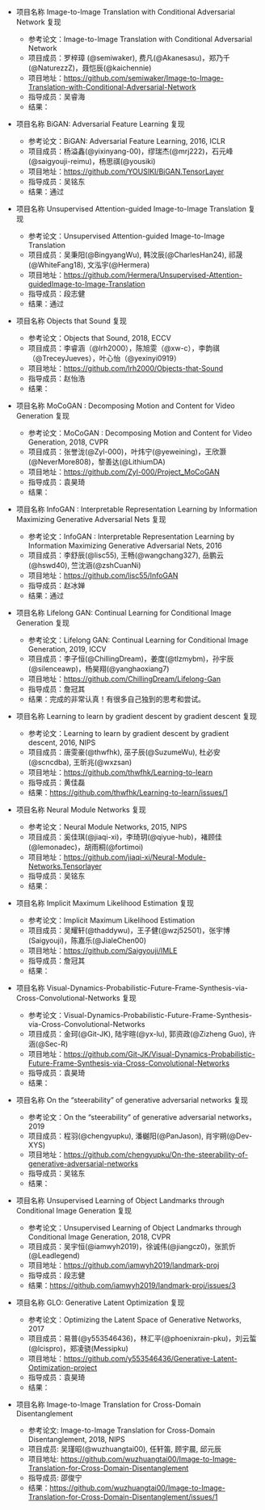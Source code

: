 - 项目名称 Image-to-Image Translation with Conditional Adversarial Network 复现
  - 参考论文：Image-to-Image Translation with Conditional Adversarial Network
  - 项目成员：罗梓璋 (@semiwaker), 费凡(@Akanesasu)，郑乃千(@NaturezzZ)，聂恺辰(@kaichennie) 
  - 项目地址：https://github.com/semiwaker/Image-to-Image-Translation-with-Conditional-Adversarial-Network
  - 指导成员：吴睿海
  - 结果：
   
- 项目名称 BiGAN: Adversarial Feature Learning 复现
  - 参考论文：BiGAN: Adversarial Feature Learning, 2016, ICLR
  - 项目成员：杨溢鑫(@yixinyang-00)，缪瑞杰(@mrj222)，石元峰(@saigyouji-reimu)，杨思祺(@yousiki)
  - 项目地址：https://github.com/YOUSIKI/BiGAN.TensorLayer
  - 指导成员：吴铭东
  - 结果：通过
  
- 项目名称 Unsupervised Attention-guided Image-to-Image Translation 复现
  - 参考论文：Unsupervised Attention-guided Image-to-Image Translation
  - 项目成员：吴秉阳(@BingyangWu), 韩汶辰(@CharlesHan24), 祁晟(@WhiteFang18), 文泓宇(@Hermera)
  - 项目地址：https://github.com/Hermera/Unsupervised-Attention-guidedImage-to-Image-Translation
  - 指导成员：段志健
  - 结果：通过
  
- 项目名称 Objects that Sound 复现
  - 参考论文：Objects that Sound, 2018, ECCV
  - 项目成员：李睿涵（@lrh2000），陈旭雯（@xw-c），李韵祺（@TreceyJueves），叶心怡（@yexinyi0919）
  - 项目地址：https://github.com/lrh2000/Objects-that-Sound
  - 指导成员：赵怡浩
  - 结果：
  
- 项目名称 MoCoGAN : Decomposing Motion and Content for Video Generation 复现
  - 参考论文：MoCoGAN : Decomposing Motion and Content for Video Generation, 2018, CVPR
  - 项目成员：张誉泷(@Zyl-000)，叶炜宁(@yeweining)，王欣灏(@NeverMore808)，黎善达(@LithiumDA)
  - 项目地址：https://github.com/Zyl-000/Project_MoCoGAN
  - 指导成员：袁昊琦
  - 结果：
 
- 项目名称 InfoGAN : Interpretable Representation Learning by Information Maximizing Generative Adversarial Nets 复现
  - 参考论文：InfoGAN : Interpretable Representation Learning by Information Maximizing Generative Adversarial Nets, 2016
  - 项目成员：李舒辰(@lisc55), 王畅(@wangchang327), 岳鹏云(@hswd40), 竺沈涵(@zshCuanNi)
  - 项目地址：https://github.com/lisc55/InfoGAN
  - 指导成员：赵冰婵
  - 结果：通过
  
- 项目名称 Lifelong GAN: Continual Learning for Conditional Image Generation 复现
  - 参考论文：Lifelong GAN: Continual Learning for Conditional Image Generation, 2019, ICCV
  - 项目成员：李子恒(@ChillingDream)，姜度(@tlzmybm)，孙宇辰(@silenceawp)，杨昊翔(@yanghaoxiang7)
  - 项目地址：https://github.com/ChillingDream/Lifelong-Gan
  - 指导成员：詹冠其
  - 结果：完成的非常认真！有很多自己独到的思考和尝试。
  
- 项目名称 Learning to learn by gradient descent by gradient descent 复现
  - 参考论文：Learning to learn by gradient descent by gradient descent, 2016, NIPS
  - 项目成员：唐雯豪(@thwfhk), 巫子辰(@SuzumeWu), 杜必安(@scncdba), 王昕兆(@wxzsan)
  - 项目地址：https://github.com/thwfhk/Learning-to-learn
  - 指导成员：黄佳磊
  - 结果：https://github.com/thwfhk/Learning-to-learn/issues/1
  
- 项目名称 Neural Module Networks 复现
  - 参考论文：Neural Module Networks, 2015, NIPS
  - 项目成员：奚佳琪(@jiaqi-xi)，李琦玥(@qiyue-hub)，褚顾佳(@lemonadec)，胡雨桐(@fortimoi)
  - 项目地址：https://github.com/jiaqi-xi/Neural-Module-Networks.Tensorlayer
  - 指导成员：吴铭东
  - 结果：
  
- 项目名称 Implicit Maximum Likelihood Estimation 复现
  - 参考论文：Implicit Maximum Likelihood Estimation
  - 项目成员：吴耀轩(@thaddywu)，王子健(@wzj52501)，张宇博(Saigyouji)，陈嘉乐(@JialeChen00)
  - 项目地址：https://github.com/Saigyouji/IMLE
  - 指导成员：詹冠其
  - 结果：
  
- 项目名称 Visual-Dynamics-Probabilistic-Future-Frame-Synthesis-via-Cross-Convolutional-Networks 复现
  - 参考论文：Visual-Dynamics-Probabilistic-Future-Frame-Synthesis-via-Cross-Convolutional-Networks
  - 项目成员：金珂(@Git-JK), 陆宇暄(@yx-lu), 郭资政(@Zizheng Guo), 许涵(@Sec-R)
  - 项目地址：https://github.com/Git-JK/Visual-Dynamics-Probabilistic-Future-Frame-Synthesis-via-Cross-Convolutional-Networks
  - 指导成员：袁昊琦
  - 结果：
  
- 项目名称 On the “steerability” of generative adversarial networks 复现
  - 参考论文：On the “steerability” of generative adversarial networks， 2019
  - 项目成员：程羽(@chengyupku), 潘樾阳(@PanJason), 肖宇朔(@Dev-XYS)
  - 项目地址：https://github.com/chengyupku/On-the-steerability-of-generative-adversarial-networks
  - 指导成员：吴铭东
  - 结果：
  
- 项目名称 Unsupervised Learning of Object Landmarks through Conditional Image Generation 复现
  - 参考论文：Unsupervised Learning of Object Landmarks through Conditional Image Generation, 2018, CVPR
  - 项目成员：吴宇恒(@iamwyh2019)，徐诚伟(@jiangcz0)，张凯忻(@Leadlegend)
  - 项目地址：https://github.com/iamwyh2019/landmark-proj
  - 指导成员：段志健
  - 结果：https://github.com/iamwyh2019/landmark-proj/issues/3
  
- 项目名称 GLO: Generative Latent Optimization 复现
  - 参考论文：Optimizing the Latent Space of Generative Networks, 2017
  - 项目成员：易普(@y553546436)，林汇平(@phoenixrain-pku)，刘云蜇(@lcispro)，郑凌骁(Messipku)
  - 项目地址：https://github.com/y553546436/Generative-Latent-Optimization-project
  - 指导成员：袁昊琦
  - 结果：
  
- 项目名称 Image-to-Image Translation for Cross-Domain Disentanglement
  - 参考论文: Image-to-Image Translation for Cross-Domain Disentanglement, 2018, NIPS
  - 项目成员: 吴瑾昭(@wuzhuangtai00), 任轩笛, 顾宇晨, 邱元辰
  - 项目地址: https://github.com/wuzhuangtai00/Image-to-Image-Translation-for-Cross-Domain-Disentanglement
  - 指导成员: 邵俊宁
  - 结果：https://github.com/wuzhuangtai00/Image-to-Image-Translation-for-Cross-Domain-Disentanglement/issues/1
